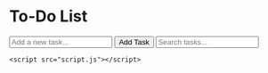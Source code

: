 <!DOCTYPE html>
<html lang="en">
<head>
    <meta charset="UTF-8">
    <meta name="viewport" content="width=device-width, initial-scale=1.0">
    <title>To-Do List App</title>
    <link rel="stylesheet" href="styles.css">
</head>
<body>
    <div class="container">
        <h1>To-Do List</h1>
        <input type="text" id="task-input" placeholder="Add a new task...">
        <button id="add-task-btn">Add Task</button>
        <input type="text" id="search-input" placeholder="Search tasks...">
        <ul id="task-list"></ul>
    </div>

    <script src="script.js"></script>
</body>
</html>
